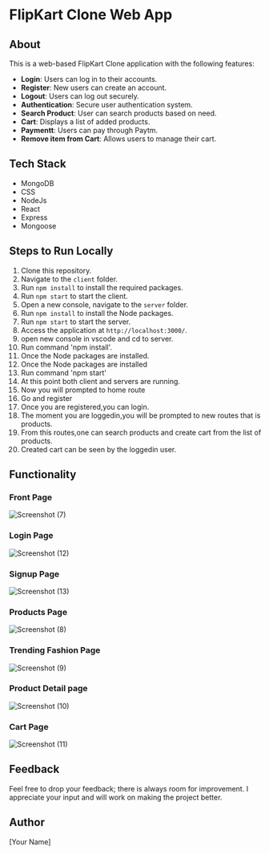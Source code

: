 # FlipKart Clone Web App


## About

This is a web-based FlipKart Clone application with the following features:

- **Login**: Users can log in to their accounts.
- **Register**: New users can create an account.
- **Logout**: Users can log out securely.
- **Authentication**: Secure user authentication system.
- **Search Product**: User can search products based on need.
- **Cart**: Displays a list of added products.
- **Paymentt**: Users can pay through Paytm.
- **Remove item from Cart**: Allows users to manage their cart.

## Tech Stack

- MongoDB
- CSS
- NodeJs
- React
- Express
- Mongoose

## Steps to Run Locally

1. Clone this repository.
2. Navigate to the `client` folder.
3. Run `npm install` to install the required packages.
4. Run `npm start` to start the client.
5. Open a new console, navigate to the `server` folder.
6. Run `npm install` to install the Node packages.
7. Run `npm start` to start the server.
8. Access the application at `http://localhost:3000/`.
9. open new console in vscode and cd to server.
10. Run command 'npm install'.
11. Once the Node packages are installed.
12. Once the Node packages are installed
13. Run command 'npm start'
14. At this point both client and servers are running.
15. Now you will prompted to home route
16. Go and register
17. Once you are registered,you can login.
18. The moment you are loggedin,you will be prompted to new routes that is products.
19. From this routes,one can search products and create cart from the list of products.
20. Created cart can be seen by the loggedin user.

## Functionality

### Front Page

![Screenshot (7)](https://github.com/AjrudeenKhan/FlipKart_MERN/assets/129118661/c4d90651-4680-4736-9a5c-edccc6ba43c1)

### Login Page
![Screenshot (12)](https://github.com/AjrudeenKhan/FlipKart_MERN/assets/129118661/742a70ad-80db-4c8e-bb80-3553666e4775)


### Signup Page
![Screenshot (13)](https://github.com/AjrudeenKhan/FlipKart_MERN/assets/129118661/78e27404-bd34-4b66-a6da-fc73f663ada1)

### Products Page
![Screenshot (8)](https://github.com/AjrudeenKhan/FlipKart_MERN/assets/129118661/e80f1e7c-f789-40ab-8e9e-fefd69762811)

### Trending Fashion Page
![Screenshot (9)](https://github.com/AjrudeenKhan/FlipKart_MERN/assets/129118661/cfab7086-3333-48ca-b77b-14876bdfc4d2)

### Product Detail page
![Screenshot (10)](https://github.com/AjrudeenKhan/FlipKart_MERN/assets/129118661/46c98026-cdf0-40d0-8e99-d72d575b5169)

### Cart Page
![Screenshot (11)](https://github.com/AjrudeenKhan/FlipKart_MERN/assets/129118661/6aeffc48-1043-4c27-a91c-4051b9bc2b93)


## Feedback

Feel free to drop your feedback; there is always room for improvement. I appreciate your input and will work on making the project better.

## Author

[Your Name]

